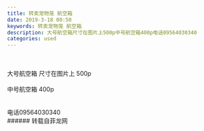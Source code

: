```yaml
---
title: 转卖宠物笼 航空箱
date: 2019-3-18 00:50
keywords: 转卖宠物笼 航空箱
description: 大号航空箱尺寸在图片上500p中号航空箱400p电话09564030340
categories: used
---
```

<td class="t_f" id="postmessage_3245216">

<br/>
<img alt="" border="0" class="zoom" data-cf-modified-8ad0eba11ce663734d815ee2-="" file="http://www.flw.ph/data/appbyme/upload/image/201903/18/JFoSyzkHUDDX.jpg" id="aimg_N8aZ8" lazyloadthumb="1" onclick="" onmouseover="" src="http://www.flw.ph/data/appbyme/upload/image/201903/18/JFoSyzkHUDDX.jpg"/><br/>
<br/>
<img alt="" border="0" class="zoom" data-cf-modified-8ad0eba11ce663734d815ee2-="" file="http://www.flw.ph/data/appbyme/upload/image/201903/18/XIwds8ARApkZ.jpg" id="aimg_aElzh" lazyloadthumb="1" onclick="" onmouseover="" src="http://www.flw.ph/data/appbyme/upload/image/201903/18/XIwds8ARApkZ.jpg"/><br/>
大号航空箱 尺寸在图片上 500p<br/>
<img alt="" border="0" class="zoom" data-cf-modified-8ad0eba11ce663734d815ee2-="" file="http://www.flw.ph/data/appbyme/upload/image/201903/18/eP4tfAABwSOX.jpg" id="aimg_T1cte" lazyloadthumb="1" onclick="" onmouseover="" src="http://www.flw.ph/data/appbyme/upload/image/201903/18/eP4tfAABwSOX.jpg"/><br/>
<br/>
<img alt="" border="0" class="zoom" data-cf-modified-8ad0eba11ce663734d815ee2-="" file="http://www.flw.ph/data/appbyme/upload/image/201903/18/1GjPHrnXhLNK.jpg" id="aimg_UkXVX" lazyloadthumb="1" onclick="" onmouseover="" src="http://www.flw.ph/data/appbyme/upload/image/201903/18/1GjPHrnXhLNK.jpg"/><br/>
中号航空箱 400p<br/>
<br/>
<br/>
电话09564030340<br/>
</td>
###### 转载自菲龙网
